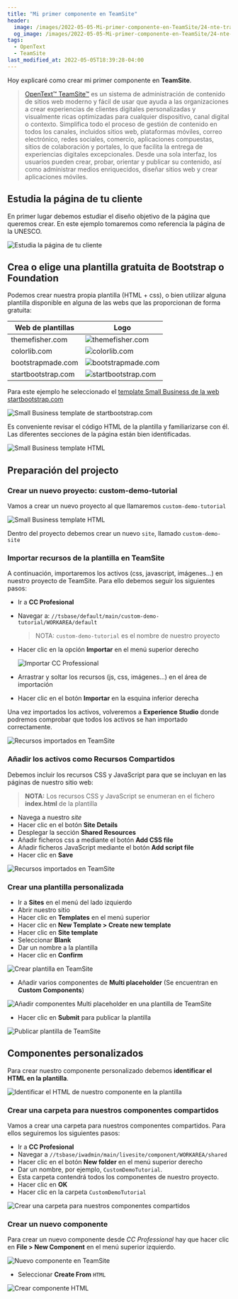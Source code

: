 ```yaml
---
title: "Mi primer componente en TeamSite"
header:
  image: /images/2022-05-05-Mi-primer-componente-en-TeamSite/24-nte-transcribe-2nd-time.png
  og_image: /images/2022-05-05-Mi-primer-componente-en-TeamSite/24-nte-transcribe-2nd-time.png
tags:
  - OpenText
  - TeamSite
last_modified_at: 2022-05-05T18:39:28-04:00
---
```


Hoy explicaré como crear mi primer componente en **TeamSite**.

> [OpenText™ TeamSite™](https://www.opentext.com/products-and-solutions/products/customer-experience-management/web-content-management/opentext-teamsite) 
> es un sistema de administración de contenido de sitios web moderno y fácil de usar 
> que ayuda a las organizaciones a crear experiencias de clientes digitales personalizadas y visualmente 
> ricas optimizadas para cualquier dispositivo, canal digital o contexto. Simplifica todo el proceso de 
> gestión de contenido en todos los canales, incluidos sitios web, plataformas móviles, correo electrónico, 
> redes sociales, comercio, aplicaciones compuestas, sitios de colaboración y portales, lo que facilita la 
> entrega de experiencias digitales excepcionales. Desde una sola interfaz, los usuarios pueden crear, probar, 
> orientar y publicar su contenido, así como administrar medios enriquecidos, diseñar sitios web y crear 
> aplicaciones móviles.

## Estudia la página de tu cliente
En primer lugar debemos estudiar el diseño objetivo de la página que queremos crear. En este ejemplo 
tomaremos como referencia la página de la UNESCO.

![Estudia la página de tu cliente](/images/2022-05-05-Mi-primer-component-en-TeamSite/study-your-client-web-page.png)

## Crea o elige una plantilla gratuita de Bootstrap o Foundation

Podemos crear nuestra propia plantilla (HTML + css), o bien utilizar alguna plantilla disponible en alguna
de las webs que las proporcionan de forma gratuita:

| Web de plantillas  | Logo                                                                        |
|--------------------|-----------------------------------------------------------------------------|
| themefisher.com    | ![themefisher.com](/images/2022-05-05-Mi-primer-component-en-TeamSite/themefisher-logo.png)        |
| colorlib.com       | ![colorlib.com](/images/2022-05-05-Mi-primer-component-en-TeamSite/colorlig-logo.png)              |
| bootstrapmade.com  | ![bootstrapmade.com](/images/2022-05-05-Mi-primer-component-en-TeamSite/bootstrapmade-logo.png)    |
| startbootstrap.com | ![startbootstrap.com](/images/2022-05-05-Mi-primer-component-en-TeamSite/strartbootstrap-logo.png) |

Para este ejemplo he seleccionado el [template Small Business de la web startbootstrap.com](https://startbootstrap.com/templates/small-business/)

![Small Business template de  startbootstrap.com](/images/2022-05-05-Mi-primer-component-en-TeamSite/small-business-template.png)

Es conveniente revisar el código HTML de la plantilla y familiarizarse con él. Las diferentes secciones de la página están bien identificadas.

![Small Business template HTML](/images/2022-05-05-Mi-primer-component-en-TeamSite/small-business-template-html-source-code.png)

## Preparación del projecto

### Crear un nuevo proyecto: custom-demo-tutorial

Vamos a crear un nuevo proyecto al que llamaremos `custom-demo-tutorial`

![Small Business template HTML](/images/2022-05-05-Mi-primer-component-en-TeamSite/custom-demo-tutorial-project.png)

Dentro del proyecto debemos crear un nuevo `site`, llamado `custom-demo-site`

### Importar recursos de la plantilla en TeamSite

A continuación, importaremos los activos (css, javascript, imágenes...) en nuestro proyecto de TeamSite. 
Para ello debemos seguir los siguientes pasos:

   - Ir a **CC Profesional**
   - Navegar a: `//tsbase/default/main/custom-demo-tutorial/WORKAREA/default`
   
     > NOTA: `custom-demo-tutorial` es el nombre de nuestro proyecto
	 
   - Hacer clic en la opción **Importar** en el menú superior derecho
   
     ![Importar CC Professional](/images/2022-05-05-Mi-primer-component-en-TeamSite/import-cc-professional.png)
	 
   - Arrastrar y soltar los recursos (js, css, imágenes...) en el área de importación
   - Hacer clic en el botón **Importar** en la esquina inferior derecha
   
Una vez importados los activos, volveremos a **Experience Studio** donde podremos comprobar que todos los activos se han importado correctamente.

![Recursos importados en TeamSite](/images/2022-05-05-Mi-primer-component-en-TeamSite/resources-imported-in-teamsite.png)

### Añadir los activos  como Recursos Compartidos

Debemos incluir los recursos CSS y JavaScript para que se incluyan en las páginas de nuestro sitio web:

> **NOTA:** Los recursos CSS y JavaScript se enumeran en el fichero **index.html** de la plantilla

   - Navega a nuestro *site*
   - Hacer clic en el botón **Site Details**
   - Desplegar la sección **Shared Resources**
   - Añadir ficheros css a mediante el botón **Add CSS file**
   - Añadir ficheros JavaScript mediante el botón **Add script file**
   - Hacer clic en **Save**
   
   ![Recursos importados en TeamSite](/images/2022-05-05-Mi-primer-component-en-TeamSite/shared-resources-teamsite.png)

### Crear una plantilla personalizada


   - Ir a **Sites** en el menú del lado izquierdo
   - Abrir nuestro sitio
   - Hacer clic en **Templates** en el menú superior
   - Hacer clic en **New Template > Create new template**
   - Hacer clic en **Site template**
   - Seleccionar **Blank**
   - Dar un nombre a la plantilla
   - Hacer clic en **Confirm**

   ![Crear plantilla en TeamSite](/images/2022-05-05-Mi-primer-component-en-TeamSite/create-custom-template-teamsite.png)

   - Añadir varios componentes de **Multi placeholder** (Se encuentran en **Custom Components**)
   
   ![Añadir componentes Multi placeholder en una plantilla de TeamSite](/images/2022-05-05-Mi-primer-component-en-TeamSite/add-multi-placeholderin-template-teamsite.png)

   - Hacer clic en **Submit** para publicar la plantilla

   ![Publicar plantilla de TeamSite](/images/2022-05-05-Mi-primer-component-en-TeamSite/submit-template.png)
   
## Componentes personalizados

Para crear nuestro componente personalizado debemos **identificar el HTML en la plantilla**.

![Identificar el HTML de nuestro componente en la plantilla](/images/2022-05-05-Mi-primer-component-en-TeamSite/identificar-el-html-de-nuestro-componente-en-la-plantilla.png)

### Crear una carpeta para nuestros componentes compartidos

Vamos a crear una carpeta para nuestros componentes compartidos. Para ellos seguiremos los siguientes pasos:

   - Ir a **CC Profesional**
   - Navegar a `//tsbase/iwadmin/main/livesite/component/WORKAREA/shared`
   - Hacer clic en el botón **New folder** en el menú superior derecho
   - Dar un nombre, por ejemplo, `CustomDemoTutorial`.
   - Esta carpeta contendrá todos los componentes de nuestro proyecto.
   - Hacer clic en **OK**
   - Hacer clic en la carpeta `CustomDemoTutorial`
   
![Crear una carpeta para nuestros componentes compartidos](/images/2022-05-05-Mi-primer-component-en-TeamSite/crear-carpeta-para-componentes-compartidos.png)
   
### Crear un nuevo componente

Para crear un nuevo componente desde *CC Professional* hay que hacer clic en **File > New Component** en el menú superior izquierdo.

![Nuevo componente en TeamSite](/images/2022-05-05-Mi-primer-component-en-TeamSite/new-component.png)   

   - Seleccionar **Create From** `HTML`
   
![Crear componente HTML](/images/2022-05-05-Mi-primer-component-en-TeamSite/create-from-html.png)      
   
